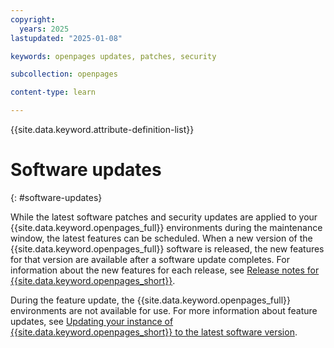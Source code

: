 ```yaml
---
copyright:
  years: 2025
lastupdated: "2025-01-08"

keywords: openpages updates, patches, security

subcollection: openpages

content-type: learn

---
```


{{site.data.keyword.attribute-definition-list}}

# Software updates
{: #software-updates}

While the latest software patches and security updates are applied to your {{site.data.keyword.openpages_full}} environments during the maintenance window, the latest features can be scheduled. When a new version of the {{site.data.keyword.openpages_full}} software is released, the new features for that version are available after a software update completes. For information about the new features for each release, see [Release notes for {{site.data.keyword.openpages_short}}](/docs/openpages?topic=openpages-openpages-relnotes).

During the feature update, the {{site.data.keyword.openpages_full}} environments are not available for use. For more information about feature updates, see [Updating your instance of {{site.data.keyword.openpages_short}} to the latest software version](/docs/openpages?topic=openpages-updating-openpages).
